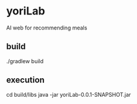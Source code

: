 # yoriLab
AI web for recommending meals

## build
./gradlew build

## execution
cd build/libs
java -jar yoriLab-0.0.1-SNAPSHOT.jar
